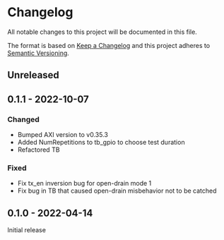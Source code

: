 # Changelog
All notable changes to this project will be documented in this file.

The format is based on [Keep a Changelog](http://keepachangelog.com/en/1.0.0/)
and this project adheres to [Semantic Versioning](http://semver.org/spec/v2.0.0.html).

## Unreleased

## 0.1.1 - 2022-10-07
### Changed
- Bumped AXI version to v0.35.3
- Added NumRepetitions to tb_gpio to choose test duration
- Refactored TB

### Fixed
- Fix tx_en inversion bug for open-drain mode 1
- Fix bug in TB that caused open-drain misbehavior not to be catched


## 0.1.0 - 2022-04-14
Initial release
